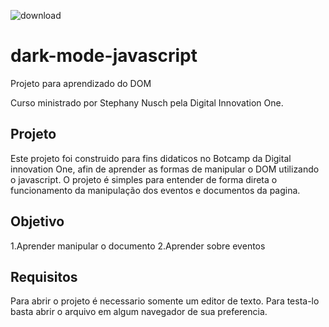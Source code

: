 ![download](https://user-images.githubusercontent.com/96835251/160651747-04e71383-5bc9-4cdf-b247-477790ae7fd2.gif)



# dark-mode-javascript
Projeto para aprendizado do DOM 

Curso ministrado por Stephany Nusch pela Digital Innovation One.

## Projeto

Este projeto foi construido para fins didaticos no Botcamp da Digital innovation One, afin de aprender as formas de manipular o DOM utilizando o javascript. O projeto é simples para entender de forma direta o funcionamento da manipulação dos eventos e documentos da pagina.

## Objetivo

1.Aprender manipular o documento
2.Aprender sobre eventos

## Requisitos

Para abrir o projeto é necessario somente um editor de texto. Para testa-lo basta abrir o arquivo em algum navegador de sua preferencia.
